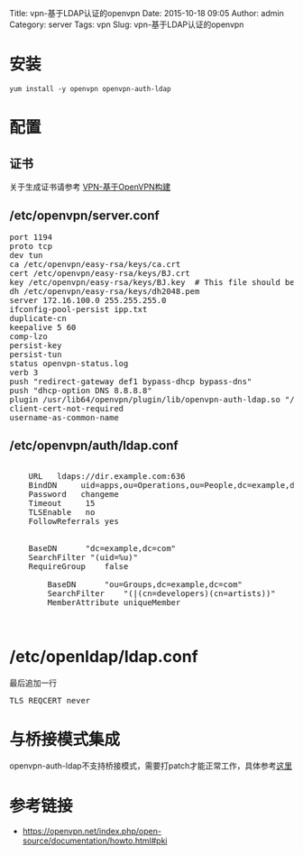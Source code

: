 Title: vpn-基于LDAP认证的openvpn
Date: 2015-10-18 09:05
Author: admin
Category: server
Tags: vpn
Slug: vpn-基于LDAP认证的openvpn
 
# 安装

    yum install -y openvpn openvpn-auth-ldap

# 配置

## 证书

关于生成证书请参考 [VPN-基于OpenVPN构建](/openvpn构建vpn.html)

## /etc/openvpn/server.conf

<pre>
port 1194
proto tcp
dev tun
ca /etc/openvpn/easy-rsa/keys/ca.crt
cert /etc/openvpn/easy-rsa/keys/BJ.crt
key /etc/openvpn/easy-rsa/keys/BJ.key  # This file should be kept secret
dh /etc/openvpn/easy-rsa/keys/dh2048.pem
server 172.16.100.0 255.255.255.0
ifconfig-pool-persist ipp.txt
duplicate-cn
keepalive 5 60
comp-lzo
persist-key
persist-tun
status openvpn-status.log
verb 3
push "redirect-gateway def1 bypass-dhcp bypass-dns"
push "dhcp-option DNS 8.8.8.8"
plugin /usr/lib64/openvpn/plugin/lib/openvpn-auth-ldap.so "/etc/openvpn/auth/ldap.conf  uid=%u "
client-cert-not-required
username-as-common-name
</pre>

## /etc/openvpn/auth/ldap.conf

<pre>
<LDAP>
    URL   ldaps://dir.example.com:636
    BindDN     uid=apps,ou=Operations,ou=People,dc=example,dc=com
    Password   changeme
    Timeout     15
    TLSEnable   no
    FollowReferrals yes
</LDAP>
<Authorization>
    BaseDN      "dc=example,dc=com"
    SearchFilter "(uid=%u)"
    RequireGroup    false
    <Group>
        BaseDN      "ou=Groups,dc=example,dc=com"
        SearchFilter    "(|(cn=developers)(cn=artists))"
        MemberAttribute uniqueMember
    </Group>
</Authorization>
</pre>

# /etc/openldap/ldap.conf

最后追加一行
<pre>
TLS_REQCERT never
</pre>

# 与桥接模式集成

openvpn-auth-ldap不支持桥接模式，需要打patch才能正常工作，具体参考[这里](https://code.google.com/p/openvpn-auth-ldap/issues/detail?id=4)

# 参考链接

* https://openvpn.net/index.php/open-source/documentation/howto.html#pki 
